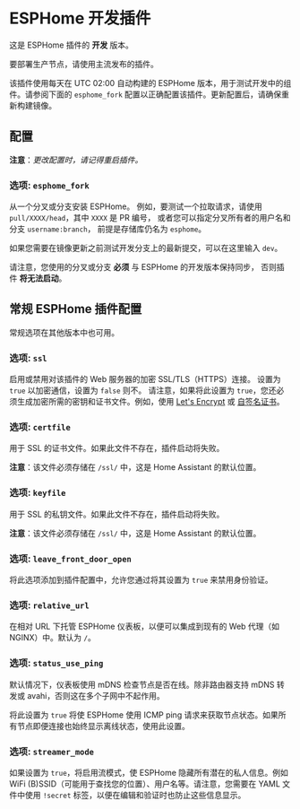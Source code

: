 # ESPHome 开发插件

这是 ESPHome 插件的 **开发** 版本。

要部署生产节点，请使用主流发布的插件。

该插件使用每天在 UTC 02:00 自动构建的 ESPHome 版本，用于测试开发中的组件。请参阅下面的 `esphome_fork` 配置以正确配置该插件。更新配置后，请确保重新构建镜像。

## 配置

**注意**：_更改配置时，请记得重启插件。_

### 选项: `esphome_fork`

从一个分叉或分支安装 ESPHome。
例如，要测试一个拉取请求，请使用 `pull/XXXX/head`，其中 `XXXX` 是 PR 编号，
或者您可以指定分叉所有者的用户名和分支 `username:branch`，
前提是存储库仍名为 `esphome`。

如果您需要在镜像更新之前测试开发分支上的最新提交，可以在这里输入 `dev`。

请注意，您使用的分叉或分支 **必须** 与 ESPHome 的开发版本保持同步，
否则插件 **将无法启动**。

## 常规 ESPHome 插件配置

常规选项在其他版本中也可用。

### 选项: `ssl`

启用或禁用对该插件的 Web 服务器的加密 SSL/TLS（HTTPS）连接。
设置为 `true` 以加密通信，设置为 `false` 则不。
请注意，如果将此设置为 `true`，您还必须生成加密所需的密钥和证书文件。例如，使用 [Let's Encrypt](https://www.home-assistant.io/addons/lets_encrypt/) 或 [自签名证书](https://www.home-assistant.io/docs/ecosystem/certificates/tls_self_signed_certificate/)。

### 选项: `certfile`

用于 SSL 的证书文件。如果此文件不存在，插件启动将失败。

**注意**：该文件必须存储在 `/ssl/` 中，这是 Home Assistant 的默认位置。

### 选项: `keyfile`

用于 SSL 的私钥文件。如果此文件不存在，插件启动将失败。

**注意**：该文件必须存储在 `/ssl/` 中，这是 Home Assistant 的默认位置。

### 选项: `leave_front_door_open`

将此选项添加到插件配置中，允许您通过将其设置为 `true` 来禁用身份验证。

### 选项: `relative_url`

在相对 URL 下托管 ESPHome 仪表板，以便可以集成到现有的 Web 代理（如 NGINX）中。默认为 `/`。

### 选项: `status_use_ping`

默认情况下，仪表板使用 mDNS 检查节点是否在线。除非路由器支持 mDNS 转发或 avahi，否则这在多个子网中不起作用。

将此设置为 `true` 将使 ESPHome 使用 ICMP ping 请求来获取节点状态。如果所有节点即便连接也始终显示离线状态，使用此设置。

### 选项: `streamer_mode`

如果设置为 `true`，将启用流模式，使 ESPHome 隐藏所有潜在的私人信息。例如 WiFi (B)SSID（可能用于查找您的位置）、用户名等。请注意，您需要在 YAML 文件中使用 `!secret` 标签，以便在编辑和验证时也防止这些信息显示。